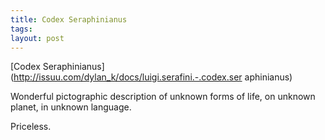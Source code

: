 ```yaml
--- 
title: Codex Seraphinianus
tags: 
layout: post
---
```

[Codex Seraphinianus](http://issuu.com/dylan_k/docs/luigi.serafini.-.codex.ser
aphinianus)

Wonderful pictographic description of unknown forms of life, on unknown
planet, in unknown language.

Priceless.
